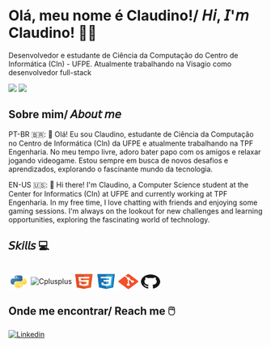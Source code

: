 


<h1 align='left'>
  Olá, meu nome é Claudino!/ 𝘏𝘪, 𝘐'𝘮 Claudino! 👨‍💻
</h1>

<p align='left'>
  Desenvolvedor e estudante de Ciência da Computação do Centro de Informática (CIn) - UFPE.
  Atualmente trabalhando na Visagio como desenvolvedor full-stack
</p>

<p align='left'>
  <a href="Top"><img src="https://github-readme-stats.vercel.app/api/top-langs/?username=claudino-neto&theme=dark&layout=compact" width="300"></a>
  <a href="#"><img src="https://github-readme-streak-stats.herokuapp.com/?user=claudino-neto&theme=dark&layout=compact" width="418"></a>
</p>


####

<h2>Sobre mim/ 𝘈𝘣𝘰𝘶𝘵 𝘮𝘦</h2>
<p>
  PT-BR 🇧🇷: 👋 Olá! Eu sou Claudino, estudante de Ciência da Computação no Centro de Informática (CIn) da UFPE e atualmente trabalhando na TPF Engenharia.
No meu tempo livre, adoro bater papo com os amigos e relaxar jogando videogame. Estou sempre em busca de novos desafios e aprendizados, explorando o fascinante mundo da tecnologia.
</p>
<p> EN-US 🇺🇸: 👋 Hi there! I'm Claudino, a Computer Science student at the Center for Informatics (CIn) at UFPE and currently working at TPF Engenharia.
In my free time, I love chatting with friends and enjoying some gaming sessions. I'm always on the lookout for new challenges and learning opportunities, exploring the fascinating world of technology.
</p>

<h2>𝘚𝘬𝘪𝘭𝘭𝘴 💻 </h2>
<p>
  <div style="display: inline_block"><br>
  <img align="center" alt="Python" height="30" width="40" src="https://raw.githubusercontent.com/devicons/devicon/master/icons/python/python-original.svg">
  <img align="center" alt="Cplusplus" height="30" width="40" src="https://raw.githubusercontent.com/isocpp/logos/64ef037049f87ac74875dbe72695e59118b52186/cpp_logo.svg">
  <img align="center" alt="HTML" height="30" width="40" src="https://raw.githubusercontent.com/devicons/devicon/master/icons/html5/html5-original.svg">
  <img align="center" alt="CSS" height="30" width="40" src="https://raw.githubusercontent.com/devicons/devicon/master/icons/css3/css3-original.svg">
  <img align="center" alt="Git" height="30" width="40" src="https://raw.githubusercontent.com/devicons/devicon/55609aa5bd817ff167afce0d965585c92040787a/icons/git/git-original.svg">
  <img align="center" alt="GitHub" height="30" width="40" src="https://raw.githubusercontent.com/devicons/devicon/55609aa5bd817ff167afce0d965585c92040787a/icons/github/github-original.svg">
  
</div>
</p>
<h2>Onde me encontrar/ Reach me 🖱️</h2>
</a> <a href="https://www.linkedin.com/in/claudino-neto-8683a7204/" target="_blank"><img alt="Linkedin" src="https://img.shields.io/badge/linkedin-46a2f1.svg?&style=for-the-badge&logo=linkedin&logoColor=white" /></a>
</p>
